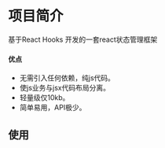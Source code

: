 # 项目简介
 基于React Hooks 开发的一套react状态管理框架

#### 优点
- 无需引入任何依赖，纯js代码。
- 使js业务与jsx代码布局分离。
- 轻量级仅10kb。
- 简单易用，API极少。

## 使用
